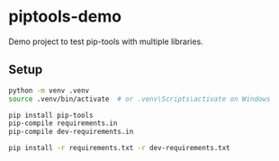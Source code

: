 # piptools-demo

Demo project to test pip-tools with multiple libraries.

## Setup

```bash
python -m venv .venv
source .venv/bin/activate  # or .venv\Scripts\activate on Windows

pip install pip-tools
pip-compile requirements.in
pip-compile dev-requirements.in

pip install -r requirements.txt -r dev-requirements.txt
